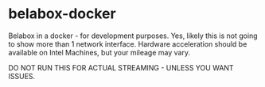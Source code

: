 # belabox-docker

Belabox in a docker - for development purposes.
Yes, likely this is not going to show more than 1 network interface.
Hardware acceleration should be available on Intel Machines, but your mileage may vary.

DO NOT RUN THIS FOR ACTUAL STREAMING - UNLESS YOU WANT ISSUES.
